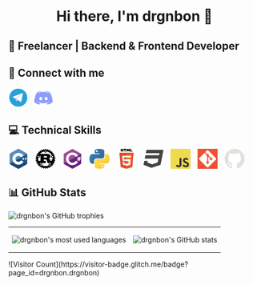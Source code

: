 <h1 align="center">
  Hi there, I'm drgnbon 👋
</h1>

<h2 align="left">
  💼 Freelancer | Backend & Frontend Developer
</h2>

<h2 align="left">
  🤝 Connect with me
</h2>

<a href="https://t.me/drgnbon"><img align="left" src="https://raw.githubusercontent.com/drgnbon/drgnbon/main/src/telegram.png" alt="drgnbon | Telegram" width="40px" style="margin-right: 10px;" /></a>
<a href="https://discord.com/users/660767046908510218"><img align="left" src="https://raw.githubusercontent.com/drgnbon/drgnbon/main/src/discord.png" alt="drgnbon | Discord" width="40px" style="margin-right: 10px;" /></a>

<br clear="left" />

<h2 align="left">
  💻 Technical Skills
</h2>

<p>
  <img src="https://raw.githubusercontent.com/drgnbon/drgnbon/main/src/cpp.png" alt="C++" width="40px" style="margin-right: 10px;"/>
  <img src="https://raw.githubusercontent.com/drgnbon/drgnbon/main/src/rust.png" alt="Rust" width="40px" style="margin-right: 10px;"/>
  <img src="https://raw.githubusercontent.com/drgnbon/drgnbon/main/src/csharp.png" alt="C#" width="40px" style="margin-right: 10px;"/>
  <img src="https://raw.githubusercontent.com/drgnbon/drgnbon/main/src/python.png" alt="Python" width="40px" style="margin-right: 10px;"/>
  <img src="https://raw.githubusercontent.com/drgnbon/drgnbon/main/src/html.png" alt="HTML" width="40px" style="margin-right: 10px;"/>
  <img src="https://raw.githubusercontent.com/drgnbon/drgnbon/main/src/css.png" alt="CSS" width="40px" style="margin-right: 10px;"/>
  <img src="https://raw.githubusercontent.com/drgnbon/drgnbon/main/src/js.png" alt="JavaScript" width="40px" style="margin-right: 10px;"/>
  <img src="https://raw.githubusercontent.com/drgnbon/drgnbon/main/src/git.png" alt="Git" width="40px" style="margin-right: 10px;"/>
  <img src="https://raw.githubusercontent.com/drgnbon/drgnbon/main/src/github.png" alt="GitHub" width="40px" style="margin-right: 10px;"/>
</p>

<h2 align="left">
  📊 GitHub Stats
</h2>

<p align="left">
  <img src="https://github-profile-trophy.vercel.app/?username=drgnbon&theme=darkhub" alt="drgnbon's GitHub trophies" />
</p>

<table>
  <tr>
    <td>
      <p align="left">
        <img src="https://github-readme-stats-eight-theta.vercel.app/api/top-langs/?username=drgnbon&layout=compact&theme=dark" alt="drgnbon's most used languages" width="410" />
      </p>
    </td>
    <td>
      <p align="left">
        <img src="https://github-readme-stats.vercel.app/api?username=drgnbon&show_icons=true&theme=dark" alt="drgnbon's GitHub stats" width="400" />
      </p>
    </td>
  </tr>
</table>

<p align="left">
  ![Visitor Count](https://visitor-badge.glitch.me/badge?page_id=drgnbon.drgnbon)
</p>

<!-- <p align="left">
  <img src="https://quotes-github-readme.vercel.app/api?type=horizontal&theme=radical" alt="Motivational Quote" />
</p>

<p align="left">
  <img src="https://activity-graph.herokuapp.com/graph?username=drgnbon&theme=radical" alt="drgnbon's GitHub activity graph" />
</p>



<p align="left">
  ![Snake animation](https://github.com/drgnbon/drgnbon/blob/output/github-contribution-grid-snake.svg)
</p> -->
